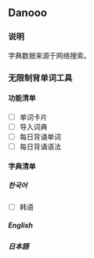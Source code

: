 ## Danooo

### 说明

字典数据来源于网络搜索。

### 无限制背单词工具

#### 功能清单
- [ ] 单词卡片
- [ ] 导入词典
- [ ] 每日背诵单词
- [ ] 每日背诵语法

#### 字典清单

##### 한국어
- [ ] 韩语

##### English


##### 日本語
